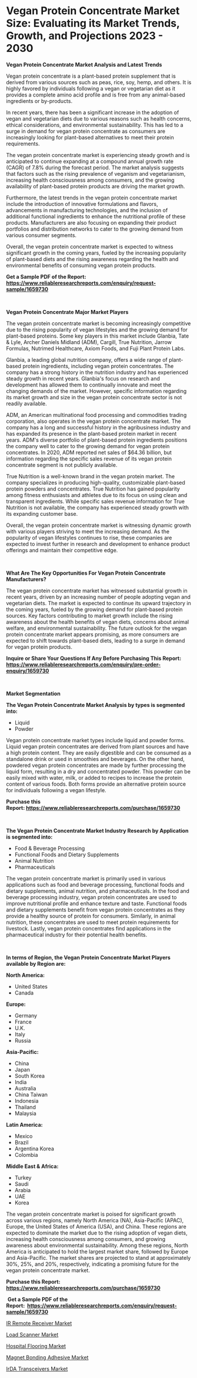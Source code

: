 <p><h1>Vegan Protein Concentrate Market Size: Evaluating its Market Trends, Growth, and Projections 2023 - 2030</h1></p><p><strong>Vegan Protein Concentrate Market Analysis and Latest Trends</strong></p>
<p><p>Vegan protein concentrate is a plant-based protein supplement that is derived from various sources such as peas, rice, soy, hemp, and others. It is highly favored by individuals following a vegan or vegetarian diet as it provides a complete amino acid profile and is free from any animal-based ingredients or by-products.</p><p>In recent years, there has been a significant increase in the adoption of vegan and vegetarian diets due to various reasons such as health concerns, ethical considerations, and environmental sustainability. This has led to a surge in demand for vegan protein concentrate as consumers are increasingly looking for plant-based alternatives to meet their protein requirements.</p><p>The vegan protein concentrate market is experiencing steady growth and is anticipated to continue expanding at a compound annual growth rate (CAGR) of 7.8% during the forecast period. The market analysis suggests that factors such as the rising prevalence of veganism and vegetarianism, increasing health consciousness among consumers, and the growing availability of plant-based protein products are driving the market growth.</p><p>Furthermore, the latest trends in the vegan protein concentrate market include the introduction of innovative formulations and flavors, advancements in manufacturing technologies, and the inclusion of additional functional ingredients to enhance the nutritional profile of these products. Manufacturers are also focusing on expanding their product portfolios and distribution networks to cater to the growing demand from various consumer segments.</p><p>Overall, the vegan protein concentrate market is expected to witness significant growth in the coming years, fueled by the increasing popularity of plant-based diets and the rising awareness regarding the health and environmental benefits of consuming vegan protein products.</p></p>
<p><strong>Get a Sample PDF of the Report:&nbsp; <a href="https://www.reliableresearchreports.com/enquiry/request-sample/1659730">https://www.reliableresearchreports.com/enquiry/request-sample/1659730</a></strong></p>
<p>&nbsp;</p>
<p><strong>Vegan Protein Concentrate Major Market Players</strong></p>
<p><p>The vegan protein concentrate market is becoming increasingly competitive due to the rising popularity of vegan lifestyles and the growing demand for plant-based proteins. Some key players in this market include Glanbia, Tate & Lyle, Archer Daniels Midland (ADM), Cargill, True Nutrition, Jarrow Formulas, Nutrimed Healthcare, Axiom Foods, and Fuji Plant Protein Labs.</p><p>Glanbia, a leading global nutrition company, offers a wide range of plant-based protein ingredients, including vegan protein concentrates. The company has a strong history in the nutrition industry and has experienced steady growth in recent years. Glanbia's focus on research and development has allowed them to continually innovate and meet the changing demands of the market. However, specific information regarding its market growth and size in the vegan protein concentrate sector is not readily available.</p><p>ADM, an American multinational food processing and commodities trading corporation, also operates in the vegan protein concentrate market. The company has a long and successful history in the agribusiness industry and has expanded its presence in the plant-based protein market in recent years. ADM's diverse portfolio of plant-based protein ingredients positions the company well to cater to the growing demand for vegan protein concentrates. In 2020, ADM reported net sales of $64.36 billion, but information regarding the specific sales revenue of its vegan protein concentrate segment is not publicly available.</p><p>True Nutrition is a well-known brand in the vegan protein market. The company specializes in producing high-quality, customizable plant-based protein powders and concentrates. True Nutrition has gained popularity among fitness enthusiasts and athletes due to its focus on using clean and transparent ingredients. While specific sales revenue information for True Nutrition is not available, the company has experienced steady growth with its expanding customer base.</p><p>Overall, the vegan protein concentrate market is witnessing dynamic growth with various players striving to meet the increasing demand. As the popularity of vegan lifestyles continues to rise, these companies are expected to invest further in research and development to enhance product offerings and maintain their competitive edge.</p></p>
<p>&nbsp;</p>
<p><strong>What Are The Key Opportunities For Vegan Protein Concentrate Manufacturers?</strong></p>
<p><p>The vegan protein concentrate market has witnessed substantial growth in recent years, driven by an increasing number of people adopting vegan and vegetarian diets. The market is expected to continue its upward trajectory in the coming years, fueled by the growing demand for plant-based protein sources. Key factors contributing to market growth include the rising awareness about the health benefits of vegan diets, concerns about animal welfare, and environmental sustainability. The future outlook for the vegan protein concentrate market appears promising, as more consumers are expected to shift towards plant-based diets, leading to a surge in demand for vegan protein products.</p></p>
<p><strong>Inquire or Share Your Questions If Any Before Purchasing This Report: <a href="https://www.reliableresearchreports.com/enquiry/pre-order-enquiry/1659730">https://www.reliableresearchreports.com/enquiry/pre-order-enquiry/1659730</a></strong></p>
<p>&nbsp;</p>
<p><strong>Market Segmentation</strong></p>
<p><strong>The Vegan Protein Concentrate Market Analysis by types is segmented into:</strong></p>
<p><ul><li>Liquid</li><li>Powder</li></ul></p>
<p><p>Vegan protein concentrate market types include liquid and powder forms. Liquid vegan protein concentrates are derived from plant sources and have a high protein content. They are easily digestible and can be consumed as a standalone drink or used in smoothies and beverages. On the other hand, powdered vegan protein concentrates are made by further processing the liquid form, resulting in a dry and concentrated powder. This powder can be easily mixed with water, milk, or added to recipes to increase the protein content of various foods. Both forms provide an alternative protein source for individuals following a vegan lifestyle.</p></p>
<p><strong>Purchase this Report:&nbsp;<a href="https://www.reliableresearchreports.com/purchase/1659730">https://www.reliableresearchreports.com/purchase/1659730</a></strong></p>
<p>&nbsp;</p>
<p><strong>The Vegan Protein Concentrate Market Industry Research by Application is segmented into:</strong></p>
<p><ul><li>Food & Beverage Processing</li><li>Functional Foods and Dietary Supplements</li><li>Animal Nutrition</li><li>Pharmaceuticals</li></ul></p>
<p><p>The vegan protein concentrate market is primarily used in various applications such as food and beverage processing, functional foods and dietary supplements, animal nutrition, and pharmaceuticals. In the food and beverage processing industry, vegan protein concentrates are used to improve nutritional profile and enhance texture and taste. Functional foods and dietary supplements benefit from vegan protein concentrates as they provide a healthy source of protein for consumers. Similarly, in animal nutrition, these concentrates are used to meet protein requirements for livestock. Lastly, vegan protein concentrates find applications in the pharmaceutical industry for their potential health benefits.</p></p>
<p>&nbsp;</p>
<p><strong>In terms of Region, the Vegan Protein Concentrate Market Players available by Region are:</strong></p>
<p>
    <p> <strong> North America: </strong>
        <ul>
            <li>United States</li>
            <li>Canada</li>
        </ul>
        </p> 
    <p> <strong> Europe: </strong>
        <ul>
            <li>Germany</li>
            <li>France</li>
            <li>U.K.</li>
            <li>Italy</li>
            <li>Russia</li>
        </ul>
        </p> 
    <p> <strong> Asia-Pacific: </strong>
        <ul>
            <li>China</li>
            <li>Japan</li>
            <li>South Korea</li>
            <li>India</li>
            <li>Australia</li>
            <li>China Taiwan</li>
            <li>Indonesia</li>
            <li>Thailand</li>
            <li>Malaysia</li>
        </ul>
        </p> 
    <p> <strong> Latin America: </strong>
        <ul>
            <li>Mexico</li>
            <li>Brazil</li>
            <li>Argentina Korea</li>
            <li>Colombia</li>
        </ul>
        </p> 
    <p> <strong> Middle East & Africa: </strong>
        <ul>
            <li>Turkey</li>
            <li>Saudi</li>
            <li>Arabia</li>
            <li>UAE</li>
            <li>Korea</li>
        </ul>
    </p>
    </p>
<p><p>The vegan protein concentrate market is poised for significant growth across various regions, namely North America (NA), Asia-Pacific (APAC), Europe, the United States of America (USA), and China. These regions are expected to dominate the market due to the rising adoption of vegan diets, increasing health consciousness among consumers, and growing awareness about environmental sustainability. Among these regions, North America is anticipated to hold the largest market share, followed by Europe and Asia-Pacific. The market shares are projected to stand at approximately 30%, 25%, and 20%, respectively, indicating a promising future for the vegan protein concentrate market.</p></p>
<p><strong>Purchase this Report: <a href="https://www.reliableresearchreports.com/purchase/1659730">https://www.reliableresearchreports.com/purchase/1659730</a></strong></p>
<p>&nbsp;<strong>Get a Sample PDF of the Report:&nbsp;&nbsp;<a href="https://www.reliableresearchreports.com/enquiry/request-sample/1659730">https://www.reliableresearchreports.com/enquiry/request-sample/1659730</a></strong></p>
<p><strong></strong></p>
<p><p><a href="https://medium.com/@kartik.reportprime/ir-remote-receiver-market-size-growth-forecast-2023-2030-d86d6ff4d7f1">IR Remote Receiver Market</a></p><p><a href="https://www.linkedin.com/pulse/load-scanner-market-research-report-unlocks-analysis-financial/">Load Scanner Market</a></p><p><a href="https://www.linkedin.com/pulse/hospital-flooring-market-size-share-global-analysis-report/">Hospital Flooring Market</a></p><p><a href="https://www.linkedin.com/pulse/magnet-bonding-adhesive-market-research-report-provides-thorough/">Magnet Bonding Adhesive Market</a></p><p><a href="https://medium.com/@yuvicharp23/irda-transceivers-market-size-growth-forecast-2023-2030-9fe233a65693">IrDA Transceivers Market</a></p></p>